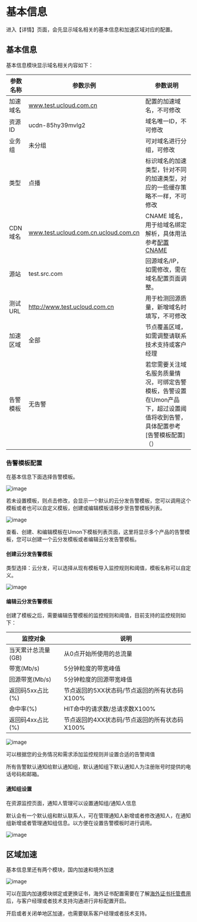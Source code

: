 # 基本信息

进入【详情】页面，会先显示域名相关的基本信息和加速区域对应的配置。

## 基本信息

基本信息模块显示域名相关内容如下：

|参数名称 |参数示例 |参数说明 |
|----|----|-----|
| 加速域名  |www.test.ucloud.com.cn| 配置的加速域名，不可修改 |
| 资源ID  |ucdn-85hy39mvlg2| 域名唯一ID，不可修改 |
| 业务组 | 未分组 | 可对域名进行分组，可修改  |
| 类型  | 点播  | 标识域名的加速类型，针对不同的加速类型，对应的一些缓存策略不一样，不可修改 |
| CDN域名 | www.test.ucloud.com.cn.ucloud.com.cn| CNAME 域名，用于给域名绑定解析，具体用法参考[配置CNAME](https://docs.ucloud.cn/ucdn/quick/cname)|
| 源站  | test.src.com | 回源域名/IP，如需修改，需在域名配置页面调整。 |
| 测试URL | http://www.test.ucloud.com.cn  | 用于检测回源质量，新增域名时填写，不可修改 |
| 加速区域  | 全部  |  节点覆盖区域，如需调整请联系技术支持或客户经理 |
| 告警模板  | 无告警  |  若您需要关注域名服务质量情况，可绑定告警模板，告警设置在Umon产品下，超过设置阈值将收到告警，具体配置参考[告警模板配置]（）  |

### 告警模板配置

在基本信息下面选择告警模板。

![image](https://user-images.githubusercontent.com/89777962/185030899-1f4912c1-249c-49d3-ba94-4e828260590c.png)

若未设置模板，则点击修改，会显示一个默认的云分发告警模板，您可以调用这个模板或者也可以自定义模板，创建或编辑模板请移步至告警模板列表。

![image](https://user-images.githubusercontent.com/89777962/185049931-5ce7aaad-5ffa-4878-b626-72ecfbc70881.png)

查看、创建、和编辑模板在Umon下模板列表页面，这里将显示多个产品的告警模板，您可以创建一个云分发模板或者编辑云分发告警模板。

#### 创建云分发告警模板

类型选择：云分发，可以选择从现有模板导入监控规则和阈值，模板名称可以自定义。

![image](https://user-images.githubusercontent.com/89777962/185032426-63475b6a-4252-4bf2-b17d-ca7af2a91a15.png)

#### 编辑云分发告警模板

创建了模板之后，需要编辑告警模板的监控规则和阈值，目前支持的监控规则如下：

|监控对象|说明|
|----|----|
|当天累计总流量(GB)|从0点开始所使用的总流量|
|带宽(Mb/s)|5分钟粒度的带宽峰值|
|回源带宽(Mb/s)|5分钟粒度的回源带宽峰值|
|返回码5xx占比(%)|节点返回的5XX状态码/节点返回的所有状态码X100%|
|命中率(%)|HIT命中的请求数/总请求数X100%|
|返回码4xx占比(%)|节点返回的4XX状态码/节点返回的所有状态码X100%|

![image](https://user-images.githubusercontent.com/89777962/185042066-3e2e7bec-04a0-4d37-be61-9609bdc90666.png)

可以根据您的业务情况和需求添加监控规则并设置合适的告警阈值

所有告警默认通知给默认通知组，默认通知组下默认通知人为注册账号时提供的电话号码和邮箱。

#### 通知组设置

在资源监控页面，通知人管理可以设置通知组/通知人信息

默认会有一个默认组和默认联系人，可在管理通知人新增或者修改通知人，在通知组新增或者管理通知组信息。以方便在设置告警模板时进行调用。

![image](https://user-images.githubusercontent.com/89777962/185051159-bafffff4-2a93-46b6-930c-8be166c7702d.png)


## 区域加速

基本信息里还有两个模块，国内加速和境外加速

![image](https://user-images.githubusercontent.com/89777962/185051491-1cf90e4e-3f96-4482-8679-2292c80bc509.png)

可以在国内加速模块绑定或更换证书，海外证书配置需要在了解[海外证书托管费用](https://docs.ucloud.cn/ucdn/charge/month?id=%e6%b5%b7%e5%a4%96%e8%af%81%e4%b9%a6%e6%89%98%e7%ae%a1%e8%b4%b9%e7%94%a8)后，与客户经理或者技术支持沟通进行非标配置开启。

开启或者关闭单地区加速，也需要联系客户经理或者技术支持。

